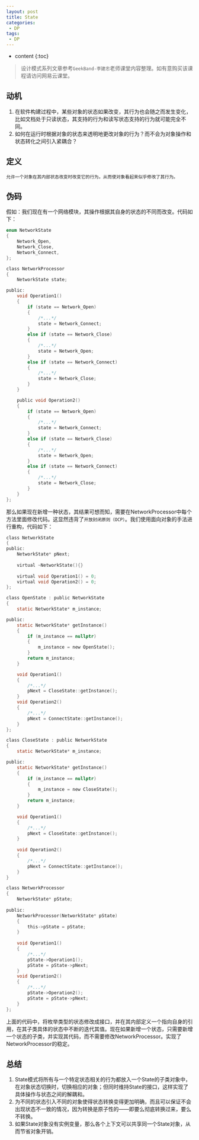 ```yaml
---
layout: post
title: State
categories: 
 - DP
tags:
 - DP
---
```


* content
{:toc}

> 设计模式系列文章参考`GeekBand-李建忠`老师课堂内容整理。如有意购买该课程请访问网易云课堂。

## 动机

1. 在软件构建过程中，某些对象的状态如果改变，其行为也会随之而发生变化，比如文档处于只读状态，其支持的行为和读写状态支持的行为就可能完全不同。
2. 如何在运行时根据对象的状态来透明地更改对象的行为？而不会为对象操作和状态转化之间引入紧耦合？




## 定义

	允许一个对象在其内部状态改变时改变它的行为。从而使对象看起来似乎修改了其行为。
	
## 伪码

假如：我们现在有一个网络模块，其操作根据其自身的状态的不同而改变。代码如下：

```c
enum NetworkState
{
	Network_Open,
	Network_Close,
	Network_Connect,
};

class NetworkProcessor
{
	NetworkState state;

public:
	void Operation1()
	{
		if (state == Network_Open)
		{
			/*...*/
			state = Network_Connect;
		}
		else if (state == Network_Close)
		{
			/*...*/
			state = Network_Open;
		}
		else if (state == Network_Connect)
		{
			/*...*/
			state = Network_Close;
		}
	}

	public void Operation2()
	{
		if (state == Network_Open)
		{
			/*...*/
			state = Network_Connect;
		}
		else if (state == Network_Close)
		{
			/*...*/
			state = Network_Open;
		}
		else if (state == Network_Connect)
		{
			/*...*/
			state = Network_Close;
		}
	}
};
```

那么如果现在新增一种状态，其结果可想而知，需要在NetworkProcessor中每个方法里面修改代码。这显然违背了`开放封闭原则（OCP）`。我们使用面向对象的手法进行重构，代码如下：

```c
class NetworkState
{
public:
	NetworkState* pNext;
	
	virtual ~NetworkState(){}
		
	virtual void Operation1() = 0;
	virtual void Operation2() = 0;
};

class OpenState : public NetworkState
{
	static NetworkState* m_instance;

public:
	static NetworkState* getInstance()
	{
		if (m_instance == nullptr) 
		{
			m_instance = new OpenState();
		}
		return m_instance;
	}

	void Operation1()
	{ 
		/*...*/
		pNext = CloseState::getInstance();
	}
	void Operation2()
	{
		/*...*/
		pNext = ConnectState::getInstance();
	}
};

class CloseState : public NetworkState
{ 
	static NetworkState* m_instance;

public:
	static NetworkState* getInstance()
	{
		if (m_instance == nullptr) 
		{
			m_instance = new CloseState();
		}
		return m_instance;
	}

	void Operation1()
	{ 
		/*...*/
		pNext = CloseState::getInstance();
	}
   
	void Operation2()
	{
		/*...*/
		pNext = ConnectState::getInstance();
	}
}

class NetworkProcessor
{ 
	NetworkState* pState;
    
public:
	NetworkProcessor(NetworkState* pState)
	{
		this->pState = pState;
	}
	
	void Operation1()
	{
		/*...*/
		pState->Operation1();
		pState = pState->pNext;
	}
	void Operation2()
	{
		/*...*/
		pState->Operation2();
		pState = pState->pNext;
	}
};
```

上面的代码中，将枚举类型的状态修改成接口，并在其内部定义一个指向自身的引用，在其子类具体的状态中不断的迭代其值。现在如果新增一个状态，只需要新增一个状态的子类，并实现其代码，而不需要修改NetworkProcessor。实现了NetworkProcessor的稳定。

## 总结

1. State模式将所有与一个特定状态相关的行为都放入一个State的子类对象中，在对象状态切换时，切换相应的对象；但同时维持State的接口，这样实现了具体操作与状态之间的解耦和。
2. 为不同的状态引入不同的对象使得状态转换变得更加明确，而且可以保证不会出现状态不一致的情况，因为转换是原子性的——即要么彻底转换过来，要么不转换。
3. 如果State对象没有实例变量，那么各个上下文可以共享同一个State对象，从而节省对象开销。